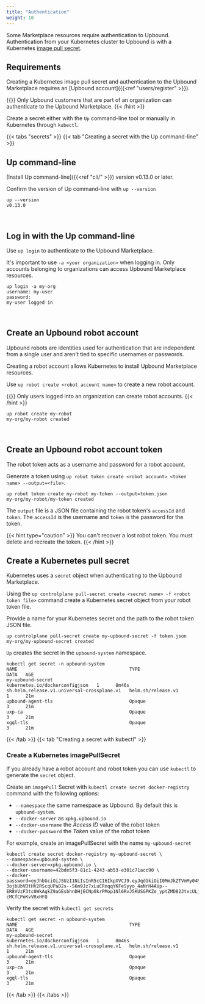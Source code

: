 ```yaml
---
title: "Authentication"
weight: 10
---
```


Some Marketplace resources require authentication to Upbound. Authentication from your Kubernetes cluster to Upbound is with a Kubernetes [image pull secret](https://kubernetes.io/docs/tasks/configure-pod-container/pull-image-private-registry/#registry-secret-existing-credentials).

## Requirements
Creating a Kubernetes image pull secret and authentication to the Upbound Marketplace requires an [Upbound account]({{<ref "users/register" >}}). 

{{<hint type="note" >}}
Only Upbound customers that are part of an organization can authenticate to the Upbound Marketplace.
{{< /hint >}}

Create a secret either with the `Up` command-line tool or manually in Kubernetes through `kubectl`.

{{< tabs "secrets" >}}
{{< tab "Creating a secret with the Up command-line" >}}
## Up command-line
[Install Up command-line]({{<ref "cli/" >}}) version v0.13.0 or later.  

Confirm the version of Up command-line with `up --version`

```shell
up --version
v0.13.0
```
<br />

## Log in with the Up command-line
Use `up login` to authenticate to the Upbound Marketplace.

It's important to use `-a <your organization>` when logging in. Only accounts belonging to organizations can access Upbound Marketplace resources.

```shell
up login -a my-org
username: my-user
password: 
my-user logged in
```
<br />

## Create an Upbound robot account
Upbound robots are identities used for authentication that are independent from a single user and aren't tied to specific usernames or passwords.

Creating a robot account allows Kubernetes to install Upbound Marketplace resources.

Use `up robot create <robot account name>` to create a new robot account.

{{<hint type="tip" >}}
Only users logged into an organization can create robot accounts.
{{< /hint >}}

```shell
up robot create my-robot
my-org/my-robot created
```
<br />

## Create an Upbound robot account token
The robot token acts as a username and password for a robot account.

Generate a token using `up robot token create <robot account> <token name> --output=<file>`.

```shell
up robot token create my-robot my-token --output=token.json
my-org/my-robot/my-token created
```

The `output` file is a JSON file containing the robot token's `accessId` and `token`. The `accessId` is the username and `token` is the password for the token.

{{< hint type="caution" >}}
You can't recover a lost robot token. You must delete and recreate the token.
{{< /hint >}}

## Create a Kubernetes pull secret
Kubernetes uses a `secret` object when authenticating to the Upbound Marketplace.

Using the `up controlplane pull-secret create <secret name> -f <robot token file>` command create a Kubernetes secret object from your robot token file.

Provide a name for your Kubernetes secret and the path to the robot token JSON file.

```shell
up controlplane pull-secret create my-upbound-secret -f token.json
my-org/my-upbound-secret created
```

`Up` creates the secret in the `upbound-system` namespace. 

```shell
kubectl get secret -n upbound-system
NAME                                         TYPE                             DATA   AGE
my-upbound-secret                            kubernetes.io/dockerconfigjson   1      8m46s
sh.helm.release.v1.universal-crossplane.v1   helm.sh/release.v1               1      21m
upbound-agent-tls                            Opaque                           3      21m
uxp-ca                                       Opaque                           3      21m
xgql-tls                                     Opaque                           3      21m
```
{{< /tab >}}
{{< tab "Creating a secret with kubectl" >}}
### Create a Kubernetes imagePullSecret
If you already have a robot account and robot token you can use `kubectl` to generate the `secret` object.

Create an `imagePull` Secret with `kubectl create secret docker-registry` command with the following options:
* `--namespace` the same namespace as Upbound. By default this is `upbound-system`.
* `--docker-server` as `xpkg.upbound.io`
* `--docker-username` the _Access ID_ value of the robot token
* `--docker-password` the _Token_ value of the robot token

For example, create an imagePullSecret with the name `my-upbound-secret`
```shell
kubectl create secret docker-registry my-upbound-secret \
--namespace=upbound-system \
--docker-server=xpkg.upbound.io \
--docker-username=42bde5f3-81c1-4243-ab53-e301c71acc90 \
--docker-password=eyJhbGciOiJSUzI1NiIsInR5cCI6IkpXVCJ9.eyJqdGkiOiI0MmJkZTVmMy04MWMxLTQyNDMtYWI1My1lMzAxYzcxYWNjOTAiLCJzdWIiOiJyb2JvdHxhYWQ0MTk4NC0wOWFmLTQxYWEtYjcxYi0zZGZlNjI0MDI2YTUifQ.bqcW3UZGIFL2yU0rkKbLRhU_TfK4HCi4ckgjtHVT4rLGip5I0lFXTcr7VLdCnNO2c2q_nU7Bf7r05G_ZPBT3yZB85UQhzp7COFHjH5YIQbQFqT3354YS4DMHV_tLp0dtLj-3ojbUbVDtHV2RScqUPaD2s--S6m9Jz7xLuCRnqqYKFeSyyo_4aNrH4AVp--ER8VVzF3tc0WkAgkZ9aGEsbhnDHjECNp0krPMop1Nl6RvJ5KUSGPKZe_yptZMD82JtxcULjPo1sWd8i4G4jd8m567rGW1MzutUtfETNFpjd8BWAwLakZwEyIkfb6B8u6OvgOd0RK-cMCfCPoKvVRxHFQ
```

Verify the secret with `kubectl get secrets`
```shell
kubectl get secret -n upbound-system
NAME                                         TYPE                             DATA   AGE
my-upbound-secret                            kubernetes.io/dockerconfigjson   1      8m46s
sh.helm.release.v1.universal-crossplane.v1   helm.sh/release.v1               1      21m
upbound-agent-tls                            Opaque                           3      21m
uxp-ca                                       Opaque                           3      21m
xgql-tls                                     Opaque                           3      21m
```
{{< /tab >}}
{{< /tabs >}}